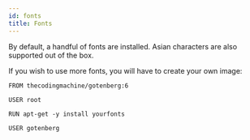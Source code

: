 ```yaml
---
id: fonts
title: Fonts
---
```


By default, a handful of fonts are installed. Asian characters are also supported out of the box.

If you wish to use more fonts, you will have to create your own image:

```docker
FROM thecodingmachine/gotenberg:6

USER root

RUN apt-get -y install yourfonts

USER gotenberg
```

